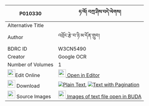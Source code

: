 |P010330|ཧ་ལོ། བཀྲ་ཤིས་བདེ་ལེགས། 
| --- | --- 
|Alternative Title |
|Author| འབྲོང་རྩེ་བ་ཉི་མ་དོན་གྲུབ།
|BDRC ID | W3CN5490
|Creator | Google OCR
|Number of Volumes| 1
|<img width="25" src="https://img.icons8.com/color/25/000000/edit-property.png">Edit Online| [<img width="25" src="https://avatars.githubusercontent.com/u/45091458?s=200&v=4"> Open in Editor](http://editor.openpecha.org/P010330)
|<img width="25" src="https://img.icons8.com/fluent/48/000000/download-2.png"/>  Download | [![](https://img.icons8.com/color/20/000000/txt.png)Plain Text](https://github.com/Openpecha/P010330/releases/download/v1/halo_tashi_delek_plain_P010330.zip), [![](https://img.icons8.com/color/20/000000/txt.png)Text with Pagination](https://github.com/Openpecha/P010330/releases/download/v1/halo_tashi_delek_pages_P010330.zip)
|<img width="25" src="https://img.icons8.com/plasticine/100/000000/pictures-folder.png"/>  Source Images | [<img width="25" src="https://library.bdrc.io/icons/BUDA-small.svg"> Images of text file open in BUDA](https://library.bdrc.io/show/bdr:W3CN5490)